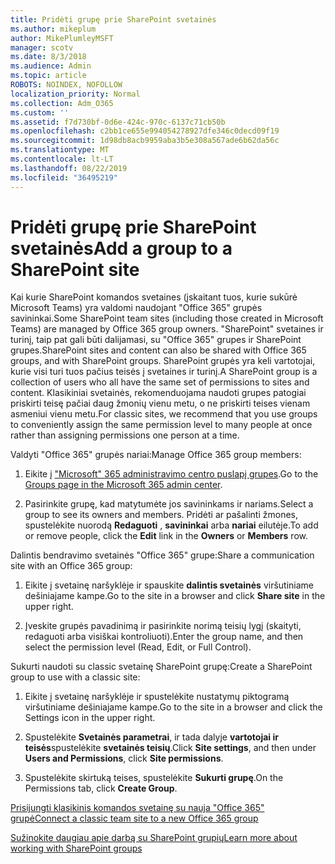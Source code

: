 ```yaml
---
title: Pridėti grupę prie SharePoint svetainės
ms.author: mikeplum
author: MikePlumleyMSFT
manager: scotv
ms.date: 8/3/2018
ms.audience: Admin
ms.topic: article
ROBOTS: NOINDEX, NOFOLLOW
localization_priority: Normal
ms.collection: Adm_O365
ms.custom: ''
ms.assetid: f7d730bf-0d6e-424c-970c-6137c71cb50b
ms.openlocfilehash: c2bb1ce655e994054278927dfe346c0decd09f19
ms.sourcegitcommit: 1d98db8acb9959aba3b5e308a567ade6b62da56c
ms.translationtype: MT
ms.contentlocale: lt-LT
ms.lasthandoff: 08/22/2019
ms.locfileid: "36495219"
---
```

# <a name="add-a-group-to-a-sharepoint-site"></a><span data-ttu-id="6cfd0-102">Pridėti grupę prie SharePoint svetainės</span><span class="sxs-lookup"><span data-stu-id="6cfd0-102">Add a group to a SharePoint site</span></span>

<span data-ttu-id="6cfd0-103">Kai kurie SharePoint komandos svetaines (įskaitant tuos, kurie sukūrė Microsoft Teams) yra valdomi naudojant "Office 365" grupės savininkai.</span><span class="sxs-lookup"><span data-stu-id="6cfd0-103">Some SharePoint team sites (including those created in Microsoft Teams) are managed by Office 365 group owners.</span></span> <span data-ttu-id="6cfd0-104">"SharePoint" svetaines ir turinį, taip pat gali būti dalijamasi, su "Office 365" grupes ir SharePoint grupes.</span><span class="sxs-lookup"><span data-stu-id="6cfd0-104">SharePoint sites and content can also be shared with Office 365 groups, and with SharePoint groups.</span></span> <span data-ttu-id="6cfd0-105">SharePoint grupės yra keli vartotojai, kurie visi turi tuos pačius teisės į svetaines ir turinį.</span><span class="sxs-lookup"><span data-stu-id="6cfd0-105">A SharePoint group is a collection of users who all have the same set of permissions to sites and content.</span></span> <span data-ttu-id="6cfd0-106">Klasikiniai svetainės, rekomenduojama naudoti grupes patogiai priskirti teisę pačiai daug žmonių vienu metu, o ne priskirti teises vienam asmeniui vienu metu.</span><span class="sxs-lookup"><span data-stu-id="6cfd0-106">For classic sites, we recommend that you use groups to conveniently assign the same permission level to many people at once rather than assigning permissions one person at a time.</span></span>
  
<span data-ttu-id="6cfd0-107">Valdyti "Office 365" grupės nariai:</span><span class="sxs-lookup"><span data-stu-id="6cfd0-107">Manage Office 365 group members:</span></span>
  
1. <span data-ttu-id="6cfd0-108">Eikite į ["Microsoft" 365 administravimo centro puslapį grupes](https://portal.office.com/adminportal/home#/groups).</span><span class="sxs-lookup"><span data-stu-id="6cfd0-108">Go to the [Groups page in the Microsoft 365 admin center](https://portal.office.com/adminportal/home#/groups).</span></span>
    
2. <span data-ttu-id="6cfd0-109">Pasirinkite grupę, kad matytumėte jos savininkams ir nariams.</span><span class="sxs-lookup"><span data-stu-id="6cfd0-109">Select a group to see its owners and members.</span></span> <span data-ttu-id="6cfd0-110">Pridėti ar pašalinti žmones, spustelėkite nuorodą **Redaguoti** , **savininkai** arba **nariai** eilutėje.</span><span class="sxs-lookup"><span data-stu-id="6cfd0-110">To add or remove people, click the **Edit** link in the **Owners** or **Members** row.</span></span> 
    
<span data-ttu-id="6cfd0-111">Dalintis bendravimo svetainės "Office 365" grupe:</span><span class="sxs-lookup"><span data-stu-id="6cfd0-111">Share a communication site with an Office 365 group:</span></span>
  
1. <span data-ttu-id="6cfd0-112">Eikite į svetainę naršyklėje ir spauskite **dalintis svetainės** viršutiniame dešiniajame kampe.</span><span class="sxs-lookup"><span data-stu-id="6cfd0-112">Go to the site in a browser and click **Share site** in the upper right.</span></span> 
    
2. <span data-ttu-id="6cfd0-113">Įveskite grupės pavadinimą ir pasirinkite norimą teisių lygį (skaityti, redaguoti arba visiškai kontroliuoti).</span><span class="sxs-lookup"><span data-stu-id="6cfd0-113">Enter the group name, and then select the permission level (Read, Edit, or Full Control).</span></span>
    
<span data-ttu-id="6cfd0-114">Sukurti naudoti su classic svetainę SharePoint grupę:</span><span class="sxs-lookup"><span data-stu-id="6cfd0-114">Create a SharePoint group to use with a classic site:</span></span>
  
1. <span data-ttu-id="6cfd0-115">Eikite į svetainę naršyklėje ir spustelėkite nustatymų piktogramą viršutiniame dešiniajame kampe.</span><span class="sxs-lookup"><span data-stu-id="6cfd0-115">Go to the site in a browser and click the Settings icon in the upper right.</span></span>
    
2. <span data-ttu-id="6cfd0-116">Spustelėkite **Svetainės parametrai**, ir tada dalyje **vartotojai ir teisės**spustelėkite **svetainės teisių**.</span><span class="sxs-lookup"><span data-stu-id="6cfd0-116">Click **Site settings**, and then under **Users and Permissions**, click **Site permissions**.</span></span>
    
3. <span data-ttu-id="6cfd0-117">Spustelėkite skirtuką teises, spustelėkite **Sukurti grupę**.</span><span class="sxs-lookup"><span data-stu-id="6cfd0-117">On the Permissions tab, click **Create Group**.</span></span>
    
[<span data-ttu-id="6cfd0-118">Prisijungti klasikinis komandos svetainę su nauja "Office 365" grupė</span><span class="sxs-lookup"><span data-stu-id="6cfd0-118">Connect a classic team site to a new Office 365 group</span></span>](https://go.microsoft.com/fwlink/?linkid=2008654)
  
[<span data-ttu-id="6cfd0-119">Sužinokite daugiau apie darbą su SharePoint grupių</span><span class="sxs-lookup"><span data-stu-id="6cfd0-119">Learn more about working with SharePoint groups</span></span>](https://go.microsoft.com/fwlink/?linkid=874658)
  

